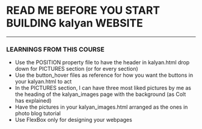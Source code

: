 # READ ME BEFORE YOU START BUILDING kalyan WEBSITE
---
### LEARNINGS FROM THIS COURSE
* Use the POSITION property file to have the header in kalyan.html drop down for PICTURES section (or for every section)
* Use the button_hover files as reference for how you want the buttons in your kalyan.html to act
* In the PICTURES section, I can have three most liked pictures by me as the heading of the kalyan_images page with the background (as Colt has explained)
* Have the pictures in your kalyan_images.html arranged as the ones in photo blog tutorial
* Use FlexBox only for designing your webpages